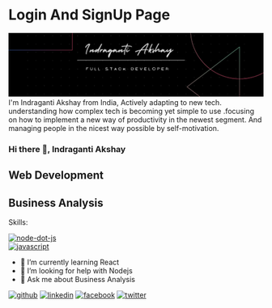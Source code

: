 
#  Login And SignUp Page



![Design and Development](https://github.com/AkshayIndraganti/AkshayIndraganti/blob/main/IndragantiAkshay.png)
 I'm Indraganti Akshay from India, Actively adapting to new tech. understanding how complex tech is becoming yet simple to use .focusing on how to implement a new way of productivity in the newest segment. And managing people in the nicest way possible by self-motivation. 

### Hi there 👋, Indraganti Akshay
## Web Development
## Business Analysis

Skills:

[<img src='https://cdn.jsdelivr.net/npm/simple-icons@3.0.1/icons/node-dot-js.svg' alt='node-dot-js' height='40'>](https://www.udemy.com/course/nodejs-express-mongodb-bootcamp)  
[<img src='https://cdn.jsdelivr.net/npm/simple-icons@3.0.1/icons/javascript.svg'  alt='javascript' height='40'>](https://www.udemy.com/course/the-complete-javascript-course/)  

- 🌱 I’m currently learning React 
- 🤔 I’m looking for help with Nodejs 
- 💬 Ask me about Business Analysis 



[<img src='https://cdn.jsdelivr.net/npm/simple-icons@3.0.1/icons/github.svg' alt='github' height='40'>](https://github.com/AkshayIndraganti)  [<img src='https://cdn.jsdelivr.net/npm/simple-icons@3.0.1/icons/linkedin.svg' alt='linkedin' height='40'>](https://www.linkedin.com/in/indragantiakshay/)  [<img src='https://cdn.jsdelivr.net/npm/simple-icons@3.0.1/icons/facebook.svg' alt='facebook' height='40'>](https://www.facebook.com/indragantiakshay) [<img src='https://cdn.jsdelivr.net/npm/simple-icons@3.0.1/icons/twitter.svg' alt='twitter' height='40'>](https://twitter.com/Aksin03)  



